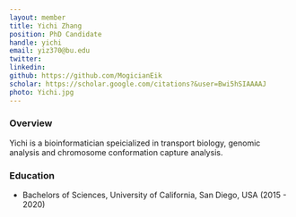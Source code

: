 ```yaml
---
layout: member
title: Yichi Zhang
position: PhD Candidate
handle: yichi
email: yiz370@bu.edu
twitter:
linkedin:
github: https://github.com/MogicianEik
scholar: https://scholar.google.com/citations?&user=Bwi5hSIAAAAJ
photo: Yichi.jpg
---
```


### Overview
Yichi is a bioinformatician speicialized in transport biology, genomic analysis and chromosome conformation capture analysis.  

### Education
- Bachelors of Sciences, University of California, San Diego, USA (2015 - 2020)
